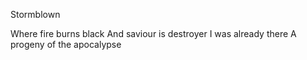 Stormblown

Where fire burns black
And saviour is destroyer
I was already there
A progeny of the apocalypse
